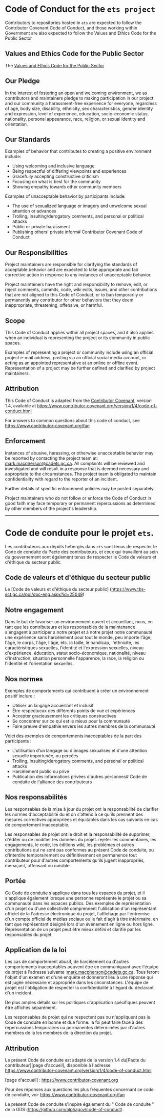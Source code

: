 # Code of Conduct for the `ets project`

Contributors to repositories hosted in `ets` are expected to follow the Contributor Covenant Code of Conduct, and those working within Government are also expected to follow the Values and Ethics Code for the Public Sector

## Values and Ethics Code for the Public Sector

The [Values and Ethics Code for the Public Sector](https://www.tbs-sct.gc.ca/pol/doc-eng.aspx?id=25049)

## Our Pledge

In the interest of fostering an open and welcoming environment, we as
contributors and maintainers pledge to making participation in our project and
our community a harassment-free experience for everyone, regardless of age, body
size, disability, ethnicity, sex characteristics, gender identity and expression,
level of experience, education, socio-economic status, nationality, personal
appearance, race, religion, or sexual identity and orientation.

## Our Standards

Examples of behavior that contributes to creating a positive environment
include:

* Using welcoming and inclusive language
* Being respectful of differing viewpoints and experiences
* Gracefully accepting constructive criticism
* Focusing on what is best for the community
* Showing empathy towards other community members

Examples of unacceptable behavior by participants include:

* The use of sexualized language or imagery and unwelcome sexual attention or advances
* Trolling, insulting/derogatory comments, and personal or political attacks
* Public or private harassment
* Publishing others' private inform# Contributor Covenant Code of Conduct

## Our Responsibilities

Project maintainers are responsible for clarifying the standards of acceptable behavior and are expected to take appropriate and fair corrective action in response to any instances of unacceptable behavior.

Project maintainers have the right and responsibility to remove, edit, or reject comments, commits, code, wiki edits, issues, and other contributions that are not aligned to this Code of Conduct, or to ban temporarily or permanently any contributor for other behaviors that they deem inappropriate, threatening, offensive, or harmful.

## Scope

This Code of Conduct applies within all project spaces, and it also applies when an individual is representing the project or its community in public spaces.

Examples of representing a project or community include using an official project e-mail address, posting via an official social media account, or acting as an appointed representative at an online or offline event. Representation of a project may be further defined and clarified by project maintainers.

## Attribution

This Code of Conduct is adapted from the [Contributor Covenant][homepage], version 1.4,
available at https://www.contributor-covenant.org/version/1/4/code-of-conduct.html

[homepage]: https://www.contributor-covenant.org

For answers to common questions about this code of conduct, see https://www.contributor-covenant.org/faq

## Enforcement

Instances of abusive, harassing, or otherwise unacceptable behavior may be reported by contacting the project team at: [mark.macpherson@cadets.gc.ca](mailto:mark.macpherson@cadets.gc.ca). All complaints will be reviewed and investigated and will result in a response that is deemed necessary and  appropriate to the circumstances. The project team is obligated to maintain confidentiality with regard to the reporter of an incident.

Further details of specific enforcement policies may be posted separately.

Project maintainers who do not follow or enforce the Code of Conduct in good faith may face temporary or permanent repercussions as determined by other members of the project's leadership.

---

# Code de conduite pour le projet `ets`.

Les contributeurs aux dépôts hébergés dans `ets` sont tenus de respecter le Code de conduite du Pacte des contributeurs, et ceux qui travaillent au sein du gouvernement sont également tenus de respecter le Code de valeurs et d'éthique du secteur public.

## Code de valeurs et d'éthique du secteur public

Le [Code de valeurs et d'éthique du secteur public] (https://www.tbs-sct.gc.ca/pol/doc-eng.aspx?id=25049)

## Notre engagement

Dans le but de favoriser un environnement ouvert et accueillant, nous, en tant que
les contributeurs et les responsables de la maintenance s'engagent à participer à notre projet et à notre projet
notre communauté une expérience sans harcèlement pour tout le monde, peu importe l'âge, l'âge, le corps, l'âge, l'âge, etc.
la taille, le handicap, l'ethnicité, les caractéristiques sexuelles, l'identité et l'expression sexuelles,
niveau d'expérience, éducation, statut socio-économique, nationalité, niveau d'instruction, situation personnelle
l'apparence, la race, la religion ou l'identité et l'orientation sexuelles.

## Nos normes

Exemples de comportements qui contribuent à créer un environnement positif
inclure :

* Utiliser un langage accueillant et inclusif
* Être respectueux des différents points de vue et expériences
* Accepter gracieusement les critiques constructives
* Se concentrer sur ce qui est le mieux pour la communauté
* Faire preuve d'empathie envers les autres membres de la communauté

Voici des exemples de comportements inacceptables de la part des participants :

* L'utilisation d'un langage ou d'images sexualisés et d'une attention sexuelle importunée, ou
  percées
* Trolling, insulting/derogatory comments, and personal or political attacks
* Harcèlement public ou privé
* Publication des informations privées d'autres personnes# Code de conduite de l'alliance des contributeurs

## Nos responsabilités

Les responsables de la mise à jour du projet ont la responsabilité de clarifier les normes d'acceptabilité du
et on s'attend à ce qu'ils prennent des mesures correctives appropriées et équitables dans les cas suivants
en cas de comportement inacceptable.

Les responsables de projet ont le droit et la responsabilité de supprimer, d'éditer ou de modifier les données du projet.
rejeter les commentaires, les engagements, le code, les éditions wiki, les problèmes et autres contributions
qui ne sont pas conformes au présent Code de conduite, ou d'interdire temporairement ou définitivement
en permanence tout contributeur pour d'autres comportements qu'ils jugent inappropriés,
menaçant, offensant ou nuisible.

## Portée

Ce Code de conduite s'applique dans tous les espaces du projet, et il s'applique également lorsque
une personne représente le projet ou sa communauté dans les espaces publics.
Des exemples de représentation d'un projet ou d'une collectivité comprennent l'utilisation d'un représentant officiel de la
l'adresse électronique du projet, l'affichage par l'entremise d'un compte officiel de médias sociaux ou le fait d'agir à titre intérimaire.
en tant que représentant désigné lors d'un événement en ligne ou hors ligne. Représentation de
un projet peut être mieux défini et clarifié par les responsables du projet.

## Application de la loi

Les cas de comportement abusif, de harcèlement ou d'autres comportements inacceptables peuvent être en communiquant avec l'équipe de projet à l'adresse suivante :[mark.macpherson@cadets.gc.ca](mailto:mark.macpherson@cadets.gc.ca). Tous feront l'objet  d'un examen et d'une enquête et donneront lieu à une réponse qui est jugée nécessaire et appropriée dans les circonstances. L'équipe de projet est l'obligation de respecter la confidentialité à l'égard du déclarant d'un incident.

De plus amples détails sur les politiques d'application spécifiques peuvent être affichés séparément.

Les responsables de projet qui ne respectent pas ou n'appliquent pas le Code de conduite en bonne et due forme. la foi peut faire face à des répercussions temporaires ou permanentes déterminées par d'autres membres de la les membres de la direction du projet.

## Attribution

Le présent Code de conduite est adapté de la version 1.4 du[Pacte du contributeur][page d'accueil],
disponible à l'adresse https://www.contributor-covenant.org/version/1/4/code-of-conduct.html

[page d'accueil] : https://www.contributor-covenant.org

Pour des réponses aux questions les plus fréquentes concernant ce code de conduite, voir
https://www.contributor-covenant.org/faq

Le présent Code de conduite s'inspire également du " Code de conduite " de la GDS (https://github.com/alphagov/code-of-conduct).